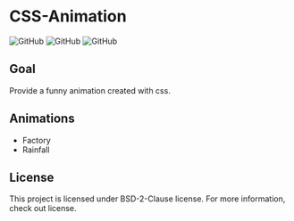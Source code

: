 # CSS-Animation

![GitHub](https://img.shields.io/badge/License-BSD%202%20Clause-red)
![GitHub](https://img.shields.io/badge/Release-V.2.0.0-blue)
![GitHub](https://img.shields.io/badge/Version-Stable-success)

## Goal

Provide a funny animation created with css.


## Animations

- Factory
- Rainfall

## License

This project is licensed under BSD-2-Clause license. For more information, check out license.